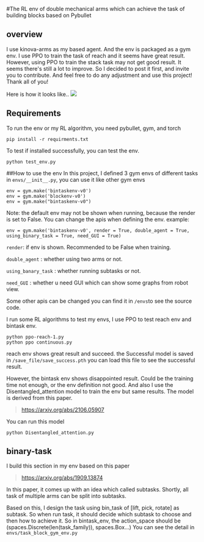 #The RL env of double mechanical arms which can achieve the task of building blocks based on Pybullet

## overview
I use kinova-arms as my based agent. And the env is packaged as a gym env. I use PPO to train the task of reach and it seems have great result.
However, using PPO to train the stack task may not get good result. It seems there's still a lot to improve. So I decided to post it first, and invite you to contribute.
And feel free to do any adjustment and use this project!
Thank all of you!

Here is how it looks like..
![](./t.gif )

## Requirements
To run the env or my RL algorithm, you need pybullet, gym, and torch

~~~
pip install -r requirments.txt
~~~
To test if installed successfully, you can test the env.
~~~
python test_env.py
~~~

##How to use the env
In this project, I defined 3 gym envs of different tasks in ```envs/__init__.py```, you can use it like other gym envs
~~~
env = gym.make('bintaskenv-v0')
env = gym.make('blockenv-v0')
env = gym.make("bintaskenv-v0")
~~~
 Note: the default env may not be shown when running, because the render is set to False.
 You can change the apis when defining the env.
example:
 ~~~
env = gym.make('bintaskenv-v0', render = True, double_agent = True, using_binary_task = True, need_GUI = True)
~~~
```render```: if env is shown. Recommended to be False when training.

```double_agent``` : whether using two arms or not. 

```using_banary_task``` : whether running subtasks or not. 

```need_GUI``` : whether u need GUI which can show some graphs from robot view.

Some other apis can be changed you can find it in ```/envs```to see the source code.

I run some RL algorithms to test my envs, I use PPO to test reach env and bintask env.
~~~
python ppo-reach-1.py
python ppo continuous.py
~~~
reach env shows great result and succeed. the Successful model is saved in ```/save_file/save_success.pth```
you can load this file to see the successful result.

However, the bintask env shows disappointed result. Could be the training time not enough, or the env definition not good.
And also I use the Disentangled_attention model to train the env but same results.
The model is derived from this paper.
> https://arxiv.org/abs/2106.05907
>
You can run this model
~~~
python Disentangled_attention.py
~~~

## binary-task 
I build this section in my env based on this paper
> https://arxiv.org/abs/1909.13874

In this paper, it comes up with an idea which called subtasks. Shortly, all task of multiple arms can be split into subtasks. 

Based on this, I design the task using bin_task of [lift, pick, rotate] as subtask. So when run task, it should decide which subtask to choose and then how to achieve it.
So in bintask_env, the action_space should be (spaces.Discrete(len(task_family)), spaces.Box...)
You can see the detail in ```envs/task_block_gym_env.py```